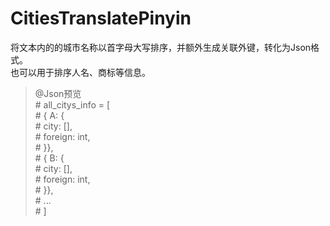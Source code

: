 # CitiesTranslatePinyin  
将文本内的的城市名称以首字母大写排序，并额外生成关联外键，转化为Json格式。  
也可以用于排序人名、商标等信息。

> @Json预览  
    # all_citys_info = [  
    #     { A: {  
    #         city: [],  
    #         foreign: int,  
    #     }},  
    #     { B: {  
    #         city: [],  
    #         foreign: int,  
    #     }},  
    #      ...  
    # ]  
